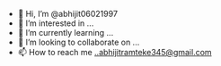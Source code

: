 - 👋 Hi, I’m @abhijit06021997
- 👀 I’m interested in ...
- 🌱 I’m currently learning ...
- 💞️ I’m looking to collaborate on ...
- 📫 How to reach me ..abhijitramteke345@gmail.com

<!---
abhijit06021997/abhijit06021997 is a ✨ special ✨ repository because its `README.md` (this file) appears on your GitHub profile.
You can click the Preview link to take a look at your changes.
--->
